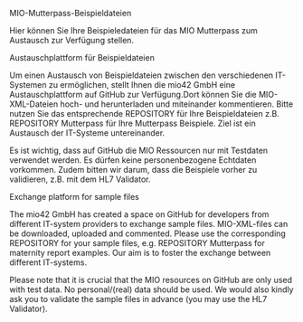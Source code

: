 MIO-Mutterpass-Beispieldateien

Hier können Sie Ihre Beispieledateien für das MIO Mutterpass zum Austausch zur Verfügung stellen.

Austauschplattform für Beispieldateien

Um einen Austausch von Beispieldateien zwischen den verschiedenen IT-Systemen zu ermöglichen, stellt Ihnen die mio42 GmbH eine Austauschplattform auf GitHub zur Verfügung.Dort können Sie die MIO-XML-Dateien hoch- und herunterladen und miteinander kommentieren. Bitte nutzen Sie das entsprechende REPOSITORY für Ihre Beispieldateien z.B. REPOSITORY Mutterpass für Ihre Mutterpass Beispiele. Ziel ist ein Austausch der IT-Systeme untereinander.

Es ist wichtig, dass auf GitHub die MIO Ressourcen nur mit Testdaten verwendet werden. Es dürfen keine personenbezogene Echtdaten vorkommen. Zudem bitten wir darum, dass die Beispiele vorher zu validieren, z.B. mit dem HL7 Validator.

Exchange platform for sample files

The mio42 GmbH has created a space on GitHub for developers from different IT-system providers to exchange sample files. MIO-XML-files can be downloaded, uploaded and commented. Please use the corresponding REPOSITORY for your sample files, e.g. REPOSITORY Mutterpass for maternity report examples. Our aim is to foster the exchange between different IT-systems.

Please note that it is crucial that the MIO resources on GitHub are only used with test data. No personal/(real) data should be used. We would also kindly ask you to validate the sample files in advance (you may use the HL7 Validator).
